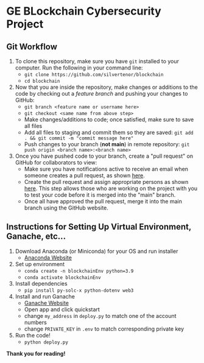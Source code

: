 # GE BLockchain Cybersecurity Project
</hr>

## Git Workflow

1. To clone this repository, make sure you have `git` installed to your computer. Run the following in your command line:
    - `git clone https://github.com/silvertenor/blockchain`
    - `cd blockchain`
2. Now that you are inside the repository, make changes or additions to the code by checking out a *feature branch* and pushing your changes to GitHub:
    - `git branch <feature name or username here>`
    - `git checkout <same name from above step>`
    - Make changes/additions to code; once satisfied, make sure to save all files
    - Add all files to staging and commit them so they are saved: `git add . && git commit -m "commit message here"`
    - Push changes to your branch (**not main**) in remote repository: `git push origin <branch name>:<branch name>`
3. Once you have pushed code to your branch, create a "pull request" on GitHub for collaborators to view:
    - Make sure you have notifications active to receive an email when someone creates a pull request, as shown [here](https://stackoverflow.com/questions/62421084/how-to-i-get-github-to-notify-me-of-review-requests).
    - Create the pull request and assign appropriate persons as shown [here](https://docs.github.com/en/pull-requests/collaborating-with-pull-requests/proposing-changes-to-your-work-with-pull-requests/creating-a-pull-request). This step allows those who are working on the project with you to test your code before it is merged into the "main" branch.
    - Once all have approved the pull request, merge it into the main branch using the GitHub website.

## Instructions for Setting Up Virtual Environment, Ganache, etc...

1. Download Anaconda (or Miniconda) for your OS and run installer
    - [Anaconda Website](https://www.anaconda.com/products/distribution)
2. Set up environment
    - ```conda create -n blockchainEnv python=3.9```
    - ```conda activate blockchainEnv```
3. Install dependencies
    - ```pip install py-solc-x python-dotenv web3```
4. Install and run Ganache
    - [Ganache Website](https://trufflesuite.com/ganache/)
    - Open app and click quickstart
    - change ```my_address``` in ```deploy.py``` to match one of the account numbers
    - change ```PRIVATE_KEY``` in ```.env``` to match corresponding private key
5. Run the code!
    - ```python deploy.py```


**Thank you for reading!**